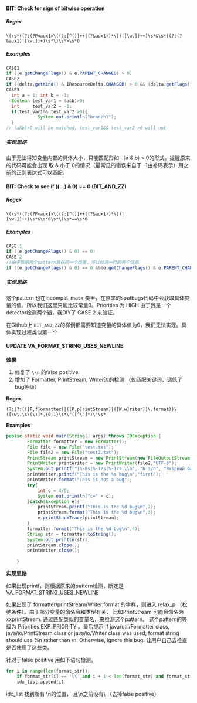 #### BIT: Check for sign of bitwise operation

##### Regex

```regex
\(\s*((?:(?P<aux1>\((?:[^()]++|(?&aux1))*\))|[\w.])++)\s*&\s*((?:(?&aux1)|[\w.])+)\s*\)\s*>\s*0
```

##### Examples

```Java
CASE1 
if ((e.getChangeFlags() & e.PARENT_CHANGED) > 0)
CASE2    
if ((delta.getKind() & IResourceDelta.CHANGED) > 0 && (delta.getFlags() & IResourceDelta.MARKERS) > 0)
CASE3    
  int a = 1; int b = -1;
  Boolean test_var1 = (a&b)>0;
  int     test_var2 = -1;
  if(test_var1&& test_var2 >0){
            System.out.println("branch1");
  }
// (a&b)>0 will be matched, test_var1&& test_var2 >0 will not
```

##### 实现思路

由于无法得知变量内部的具体大小，只能匹配形如 （a & b) > 0的形式，提醒原来的代码可能会出现 取 & 小于 0的情况（最常见的错误来自于 -1由补码表示）用之前的正则表达式可以匹配。

#### BIT: Check to see if ((…) & 0) == 0 (BIT_AND_ZZ)

##### Regex

`\(\s*((?:(?P<aux1>\((?:[^()]++|(?&aux1))*\))|[\w.])++)\s*&\s*0\s*\)\s*==\s*0`

##### Examples

```Java
CASE 1
if ((e.getChangeFlags() & 0) == 0)
CASE 2
//由于我把两个pattern放在同一个类里，可以检测一行的两个信息
if ((e.getChangeFlags() & 0) == 0 &&(e.getChangeFlags() & e.PARENT_CHANGED > 0))
```

##### 实现思路

这个pattern 也在incompat_mask 类里，在原来的spotbugs代码中会获取具体变量的值。所以我们这里只能比较常量0。Priorities 为 HIGH 由于我是一个detector检测两个错，我DIY了 CASE 2 来验证。

在Github上 `BIT_AND_ZZ`的样例都需要知道变量的具体值为0，我们无法实现。具体实现过程类似第一个 

#### UPDATE VA_FORMAT_STRING_USES_NEWLINE

**效果**

1. 修复了 `\\n` 的false positive.
2. 增加了 Formatter, PrintStream, Writer流的检测 （仅匹配关键词，调低了bug等级）

**Regex**

```
(?:(?:(([F,f]ormatter)|([P,p]rintStream)|([W,w]riter))\.format))\([\w\.\s\(\)]*,{0,1}\s*\"([^\"]*)\"\s*
```

**Examples**

```Java
public static void main(String[] args) throws IOException {
        Formatter formatter = new Formatter();
        File file = new File("test.txt");
        File file2 = new File("test2.txt");
        PrintStream printStream = new PrintStream(new FileOutputStream(file,true),true,"UTF-8");
        PrintWriter printWriter = new PrintWriter(file2,"UTF-8");
        System.out.printf("|%-6s|%-12s|%-12s|\\n", "№ з/п", "Вхідний бал", "Результат округлення");
        printWriter.printf("This is the %s bug\n","first");
        printWriter.format("This is not a bug");
        try{
            int c = 4/0;
            System.out.println("c=" + c);
        }catch(Exception e){
            printStream.printf("This is the %d bug\n",2);
            printStream.format("This is the %d bug\n",3);
            e.printStackTrace(printStream);
        }
        formatter.format("This is the %d bug\n",4);
        String str = formatter.toString();
        System.out.println(str);
        printStream.close();
        printWriter.close();
      
    }
```

**实现思路**

如果出现printf，则根据原来的pattern检测，断定是VA_FORMAT_STRING_USES_NEWLINE

如果出现了 formatter/printStream/Writer.format 的字样，则进入 relax_p （松弛条件）。由于部分变量的命名会和类型有关， 比如PrintStream 可能会命名为 xxprintStream. 通过匹配类似的变量名，来检测这个pattern。 这个pattern的等级为  Priorities.EXP_PRIORITY 。最后提示 If java/util/Formatter class, java/io/PrintStream class or java/io/Writer class was used, format string should use %n rather than \\n. Otherwise, ignore this bug. 让用户自己去检查是否使用了这些类。

针对于false positive 用如下语句检测。

```python
for i in range(len(format_str)):
	if format_str[i] == '\\' and i + 1 < len(format_str) and format_str[i+1] == 'n'and (i==0 or (i-1>=0 and format_str[i-1] != 		'\\')):
    idx_list.append(i)
```

idx_list 找到所有 \n的位置， 且\n之前没有\ （去掉false positive）